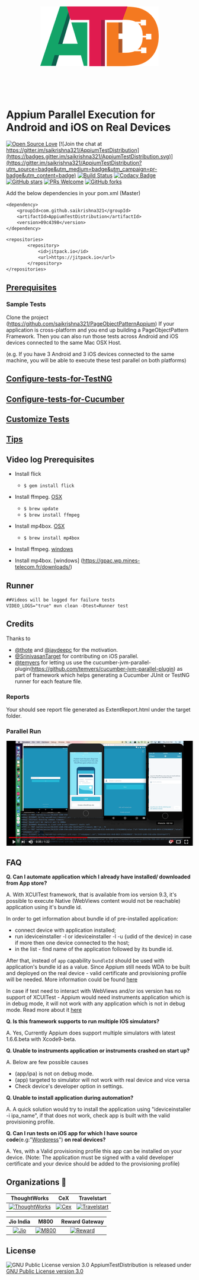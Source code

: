 <h1 align="center">
	<br>
	<img src="image/Logo.png" alt="ATD">
	<br>
	<br>
	<br>
</h1>

# Appium Parallel Execution for Android and iOS on Real Devices
[![Open Source Love](https://badges.frapsoft.com/os/v1/open-source.svg?v=103)](https://github.com/saikrishna321/AppiumTestDistribution)
[![Join the chat at https://gitter.im/saikrishna321/AppiumTestDistribution](https://badges.gitter.im/saikrishna321/AppiumTestDistribution.svg)](https://gitter.im/saikrishna321/AppiumTestDistribution?utm_source=badge&utm_medium=badge&utm_campaign=pr-badge&utm_content=badge)
[![Build Status](https://travis-ci.org/saikrishna321/AppiumTestDistribution.svg?branch=master)](https://travis-ci.org/saikrishna321/AppiumTestDistribution/builds/)
[![Codacy Badge](https://api.codacy.com/project/badge/Grade/96c555bd567240999e89dba531fe9802)](https://www.codacy.com/app/saikrishna321/AppiumTestDistribution?utm_source=github.com&amp;utm_medium=referral&amp;utm_content=saikrishna321/AppiumTestDistribution&amp;utm_campaign=Badge_Grade)
[![GitHub stars](https://img.shields.io/github/stars/saikrishna321/AppiumTestDistribution.svg?style=flat)](https://github.com/saikrishna321/AppiumTestDistribution/stargazers)
[ ![PRs Welcome](https://img.shields.io/badge/PRs-Welcome-brightgreen.svg?style=flat )](https://github.com/saikrishna321/AppiumTestDistribution/pulls)
[![GitHub forks](https://img.shields.io/github/forks/saikrishna321/AppiumTestDistribution.svg?style=social&label=Fork)](https://github.com/kirankalyan5/AppiumTestDistribution/network)


Add the below dependencies in your pom.xml (Master)

```
<dependency>
    <groupId>com.github.saikrishna321</groupId>
    <artifactId>AppiumTestDistribution</artifactId>
    <version>09c4398</version>
</dependency>
```

```
<repositories>
        <repository>
            <id>jitpack.io</id>
            <url>https://jitpack.io</url>
        </repository>
</repositories>
```

## [Prerequisites](https://github.com/saikrishna321/AppiumTestDistribution/wiki/Prerequisites)


### Sample Tests
 Clone the project (https://github.com/saikrishna321/PageObjectPatternAppium)
 If your application is cross-platform and you end up  building a PageObjectPattern Framework. Then you can also run those tests across Android and iOS devices connected to the same Mac OSX Host.
 
 (e.g. If you have 3 Android and 3 iOS devices connected to the same machine, you will be able to execute these test parallel on both platforms)

## [Configure-tests-for-TestNG](https://github.com/saikrishna321/AppiumTestDistribution/wiki/Configure-tests-for-TestNG)

## [Configure-tests-for-Cucumber](https://github.com/saikrishna321/AppiumTestDistribution/wiki/Configure-test-for-Cucumber)

## [Customize Tests](https://github.com/saikrishna321/AppiumTestDistribution/wiki/Customize-Tests)

## [Tips](https://github.com/saikrishna321/AppiumTestDistribution/wiki/Tips)

## Video log Prerequisites
* Install flick
    * ```$ gem install flick```

* Install ffmpeg. [OSX](https://trac.ffmpeg.org/wiki/CompilationGuide/MacOSX)
	* ```$ brew update```
	* ```$ brew install ffmpeg```
* Install mp4box. [OSX](http://hunterford.me/compiling-mp4box-on-mac-os-x/)
	* ```$ brew install mp4box```
* Install ffmpeg. [windows]( https://ffmpeg.org/download.html#build-windows)
* Install mp4box. [windows] (https://gpac.wp.mines-telecom.fr/downloads/)

## Runner
    ##Videos will be logged for failure tests
    VIDEO_LOGS="true" mvn clean -Dtest=Runner test 

## Credits
Thanks to
* [@thote](https://github.com/thote) and [@jaydeepc](https://github.com/jaydeepc) for the motivation.
* [@SrinivasanTarget](https://github.com/SrinivasanTarget) for contributing on iOS parallel.
* [@temyers](https://github.com/temyers) for letting us use the cucumber-jvm-parallel-plugin(https://github.com/temyers/cucumber-jvm-parallel-plugin) 
as part of framework which helps generating a Cucumber JUnit or TestNG runner for each feature file.

### Reports

Your should see report file generated as ExtentReport.html under the target folder.

### Parallel Run
[![ScreenShot](image/run.png)](https://www.youtube.com/watch?v=X2OaLAqikMI&t=57s)


## FAQ
**Q. Can I automate application which I already have installed/ downloaded from App store?**

A. With XCUITest framework, that is available from ios version 9.3, it's possible to execute Native (WebViews content would not be reachable) application using it's bundle id.

In order to get information about bundle id of pre-installed application:
* connect device with application installed;
* run ideviceinstaller -l or ideviceinstaller -l -u {udid of the device} in case if more then one device connected to the host;
* in the list - find name of the application followed by its bundle id.

After that, instead of `app` capability `bundleId` should be used with application's bundle id as a value.
Since Appium still needs WDA to be built and deployed on the real device - valid certificate and provisioning profile will be needed. More information could be found [here](https://github.com/imurchie/appium-xcuitest-driver/blob/isaac-rs/docs/real-device-config.md)

In case if test need to interact with WebViews and/or ios version has no support of XCUITest - Appium would need instruments application which is in debug mode, it will not work with any application which is not in debug mode. Read more about it [here](https://discuss.appium.io/t/appium-ios-app-testing/105/8)

**Q. Is this framework supports to run multiple IOS simulators?**

A. Yes, Currently Appium does support multiple simulators with latest 1.6.6.beta with Xcode9-beta.

**Q. Unable to instruments application or instruments crashed on start up?**

A. Below are few possible causes
* (app/ipa) is not on debug mode.
* (app) targeted to simulator will not work with real device and vice versa
* Check device's developer option in settings.

**Q. Unable to install application during automation?**

A. A quick solution would try to install the application using "ideviceinstaller -i ipa_name", if that does not work, check app is built with the valid provisioning profile.

**Q. Can I run tests on iOS app for which I have source code**(e.g:"[Wordpress](https://github.com/wordpress-mobile/WordPress-iOS.git)") **on real devices?**

A. Yes, with a Valid provisioning profile this app can be installed on your device.
(Note: The application must be signed with a valid developer certificate and your device should be added to the provisioning profile)


## Organizations :blue_heart:

ThoughtWorks             |  CeX                      |  Travelstart
:-------------------------:|:-------------------------:|:-------------------------:
[![ThoughtWorks](https://static1.squarespace.com/static/5914a98815cf7d683358255d/t/5914b14d17bffc60d36cf2a7/1494531166569/)](https://www.thoughtworks.com)  |  [![Cex](https://in.webuy.com/images/logos/CeX_Logo_Rich_black_RGB-01.png)](https://in.webuy.com/)  |  [![Travelstart](https://encrypted-tbn0.gstatic.com/images?q=tbn:ANd9GcRahsNjFIF2pQGOxKoinf4Au1gGjyMUQEArL8Mv_gyCl1Aaxuu-)](http://www.travelstart.com/)

Jio India             |  M800 | Reward Gateway
:-:|:-:|:-:
[![Jio](http://images.indianexpress.com/2016/07/reliancejio_newlogo_1.jpg)](https://www.jio.com/)  |  [![M800](https://i.stack.imgur.com/nY9CC.jpg)](http://www.m800.com/) | [![Reward](http://www.greathillpartners.com/wp-content/uploads/2016/01/reward-gateway-logo-horizontal-tagline-on-white-1.png)](https://www.rewardgateway.com/)

## License

![GNU Public License version 3.0](http://www.gnu.org/graphics/gplv3-127x51.png)
AppiumTestDistribution is released under [GNU Public License version 3.0](http://www.gnu.org/licenses/gpl-3.0.txt)

